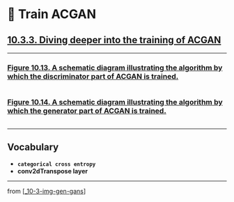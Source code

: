 # 🦋 Train ACGAN

## [**10.3.3.** Diving deeper into the training of ACGAN](https://livebook.manning.com/book/deep-learning-with-javascript/chapter-10/156)

---

### [**Figure 10.13.** A schematic diagram illustrating the algorithm by which the discriminator part of ACGAN is trained.](https://livebook.manning.com/book/deep-learning-with-javascript/chapter-10/ch10fig13)

<img src="">

### [**Figure 10.14.** A schematic diagram illustrating the algorithm by which the generator part of ACGAN is trained.](https://livebook.manning.com/book/deep-learning-with-javascript/chapter-10/ch10fig14)

<img src="">

---

## **Vocabulary**

- **`categorical cross entropy`**
- **conv2dTranspose layer**

---

from [[_10-3-img-gen-gans]]

[//begin]: # "Autogenerated link references for markdown compatibility"
[_10-3-img-gen-gans]: _10-3-img-gen-gans.md "🦋 Img Gen GANs"
[//end]: # "Autogenerated link references"

